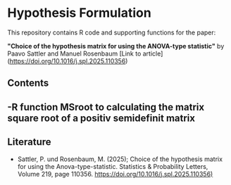 # Hypothesis Formulation
This repository contains R code and supporting functions for the paper:

**"Choice of the hypothesis matrix for using the ANOVA-type statistic"** by Paavo Sattler and Manuel Rosenbaum
[Link to article] (<https://doi.org/10.1016/j.spl.2025.110356>)


## Contents
-R function MSroot to calculating the matrix square root of a positiv semidefinit matrix
-

## Literature
- Sattler, P. und Rosenbaum, M. (2025); Choice of the hypothesis matrix for using the Anova-type-statistic. Statistics & Probability Letters, Volume 219, page 110356.
 <https://doi.org/10.1016/j.spl.2025.110356)>
